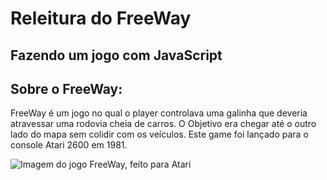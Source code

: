 # Releitura do FreeWay
## Fazendo um jogo com JavaScript

## Sobre o FreeWay:
FreeWay é um jogo no qual o player controlava uma galinha que deveria atravessar uma rodovia cheia de carros. O Objetivo era chegar até o outro lado do mapa sem colidir com os veículos. Este game foi lançado para o console Atari 2600 em 1981.

![Imagem do jogo FreeWay, feito para Atari]()
